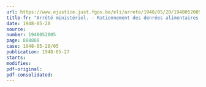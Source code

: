 ```yaml
---
url: https://www.ejustice.just.fgov.be/eli/arrete/1948/05/20/1948052005/justel
title-fr: "Arrêté ministériel. - Rationnement des denrées alimentaires pour le mois de juin 1948. (99e période.)"
date: 1948-05-20
source:
number: 1948052005
page: 888888
case: 1948-05-20/05
publication: 1948-05-27
starts:
modifies:
pdf-original:
pdf-consolidated:
---
```


